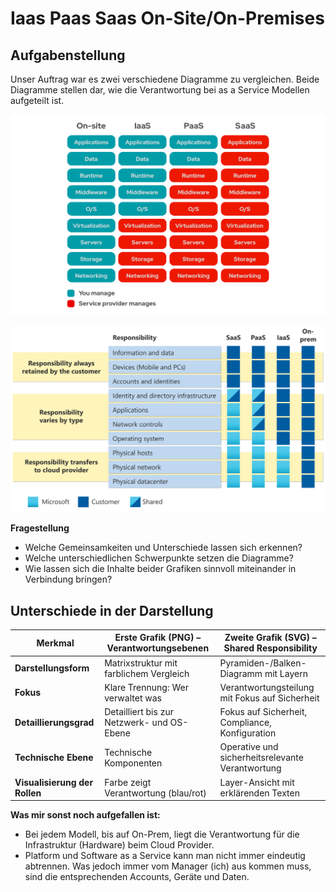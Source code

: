 # Iaas Paas Saas On-Site/On-Premises

## Aufgabenstellung
Unser Auftrag war es zwei verschiedene Diagramme zu vergleichen. Beide Diagramme stellen dar, wie die Verantwortung bei as a Service Modellen aufgeteilt ist. 

![bild-1](/images/iaas-paas-saas-diagram.png)


![bild-2](/images/shared-responsibility.svg)

**Fragestellung**
- Welche Gemeinsamkeiten und Unterschiede lassen sich erkennen?
- Welche unterschiedlichen Schwerpunkte setzen die Diagramme?
- Wie lassen sich die Inhalte beider Grafiken sinnvoll miteinander in Verbindung bringen?


## Unterschiede in der Darstellung
| Merkmal                       | Erste Grafik (PNG) – Verantwortungsebenen  | Zweite Grafik (SVG) – Shared Responsibility      |
| ----------------------------- | ------------------------------------------ | ------------------------------------------------ |
| **Darstellungsform**          | Matrixstruktur mit farblichem Vergleich    | Pyramiden-/Balken-Diagramm mit Layern            |
| **Fokus**                     | Klare Trennung: Wer verwaltet was          | Verantwortungsteilung mit Fokus auf Sicherheit   |
| **Detaillierungsgrad**        | Detailliert bis zur Netzwerk- und OS-Ebene | Fokus auf Sicherheit, Compliance, Konfiguration  |
| **Technische Ebene**          | Technische Komponenten                     | Operative und sicherheitsrelevante Verantwortung |
| **Visualisierung der Rollen** | Farbe zeigt Verantwortung (blau/rot)       | Layer-Ansicht mit erklärenden Texten             |

**Was mir sonst noch aufgefallen ist:**
- Bei jedem Modell, bis auf On-Prem, liegt die Verantwortung für die Infrastruktur (Hardware) beim Cloud Provider.
- Platform und Software as a Service kann man nicht immer eindeutig abtrennen. Was jedoch immer vom Manager (ich) aus kommen muss, sind die entsprechenden Accounts, Geräte und Daten.
